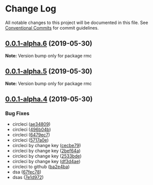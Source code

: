 # Change Log

All notable changes to this project will be documented in this file.
See [Conventional Commits](https://conventionalcommits.org) for commit guidelines.

## [0.0.1-alpha.6](https://github.com/doxiaodong/rmc/compare/v0.0.1-alpha.5...v0.0.1-alpha.6) (2019-05-30)

**Note:** Version bump only for package rmc





## [0.0.1-alpha.5](https://github.com/doxiaodong/rmc/compare/v0.0.1-alpha.4...v0.0.1-alpha.5) (2019-05-30)

**Note:** Version bump only for package rmc





## [0.0.1-alpha.4](https://github.com/doxiaodong/rmc/compare/v0.0.1-alpha.3...v0.0.1-alpha.4) (2019-05-30)


### Bug Fixes

* circleci ([ae34809](https://github.com/doxiaodong/rmc/commit/ae34809))
* circleci ([496b04b](https://github.com/doxiaodong/rmc/commit/496b04b))
* circleci ([6479ec7](https://github.com/doxiaodong/rmc/commit/6479ec7))
* circleci ([5717a0e](https://github.com/doxiaodong/rmc/commit/5717a0e))
* circleci by change key ([cecbe79](https://github.com/doxiaodong/rmc/commit/cecbe79))
* circleci by change key ([2bef64a](https://github.com/doxiaodong/rmc/commit/2bef64a))
* circleci by change key ([2533bde](https://github.com/doxiaodong/rmc/commit/2533bde))
* circleci by change key ([df3d4ae](https://github.com/doxiaodong/rmc/commit/df3d4ae))
* circleci to github ([ba2e4ba](https://github.com/doxiaodong/rmc/commit/ba2e4ba))
* dsa ([67fec78](https://github.com/doxiaodong/rmc/commit/67fec78))
* dsas ([7e1d972](https://github.com/doxiaodong/rmc/commit/7e1d972))
